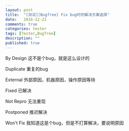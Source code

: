 ```yaml
---
layout: post
title:  "[测试][Bugfree] Fix bug时的解决方案选择"
date:   2016-12-21
comments: true
categories: tester
tags: [Tester,Bugfree]
description: ""
published: true
---
```



By Design 这不是个bug，就是这么设计的

Duplicate  重复的bug

External  外部原因，机器原因，操作原因等待

Fixed    已解决

Not Repro  无法重现

Postponed     推迟解决

Won't Fix     我知道这是个bug，但是不打算解决，要说明原因




